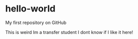 hello-world
===========

My first repository on GitHub

This is weird
Im a transfer student
I dont know if I like it here!
